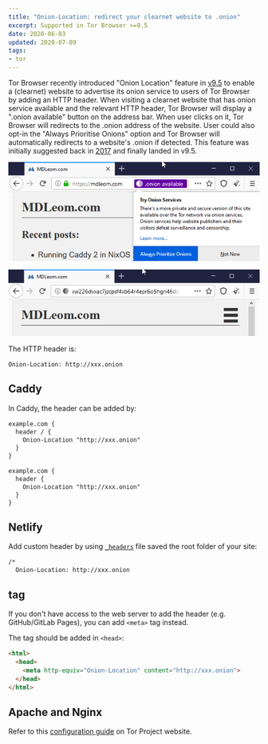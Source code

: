 ```yaml
---
title: "Onion-Location: redirect your clearnet website to .onion"
excerpt: Supported in Tor Browser >=9.5
date: 2020-06-03
updated: 2020-07-09
tags:
- tor
---
```


Tor Browser recently introduced "Onion Location" feature in [v9.5](https://blog.torproject.org/new-release-tor-browser-95) to enable a (clearnet) website to advertise its onion service to users of Tor Browser by adding an HTTP header. When visiting a clearnet website that has onion service available and the relevant HTTP header, Tor Browser will display a ".onion available" button on the address bar. When user clicks on it, Tor Browser will redirects to the .onion address of the website. User could also opt-in the "Always Prioritise Onions" option and Tor Browser will automatically redirects to a website's .onion if detected. This feature was initially suggested back in [2017](https://trac.torproject.org/projects/tor/ticket/21952) and finally landed in v9.5.

![.onion button](20200603/onion-location.png)

![Redirected to onion service](20200603/redirected-onion.png)

The HTTP header is:

```
Onion-Location: http://xxx.onion
```

## Caddy

In Caddy, the header can be added by:

``` plain v1
example.com {
  header / {
    Onion-Location "http://xxx.onion"
  }
}
```

``` plain v2
example.com {
  header {
    Onion-Location "http://xxx.onion"
  }
}
```

## Netlify

Add custom header by using [`_headers`](https://docs.netlify.com/routing/headers/) file saved the root folder of your site:

``` plain _headers
/*
  Onion-Location: http://xxx.onion
```

## <meta> tag

If you don't have access to the web server to add the header (e.g. GitHub/GitLab Pages), you can add `<meta>` tag instead.

The tag should be added in `<head>`:

``` html
<html>
  <head>
    <meta http-equiv="Onion-Location" content="http://xxx.onion">
  </head>
</html>
```

## Apache and Nginx

Refer to this [configuration guide](https://community.torproject.org/onion-services/advanced/onion-location/) on Tor Project website.
